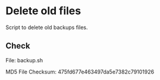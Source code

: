 # Delete old files
Script to delete old backups files.

## Check
File: backup.sh

MD5 File Checksum: 475fd677e463497da5e7382c79101926
